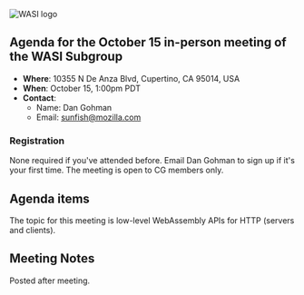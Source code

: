 ![WASI logo](/WASI.png)

## Agenda for the October 15 in-person meeting of the WASI Subgroup

- **Where**: 10355 N De Anza Blvd, Cupertino, CA 95014, USA
- **When**: October 15, 1:00pm PDT
- **Contact**:
    - Name: Dan Gohman
    - Email: sunfish@mozilla.com

### Registration

None required if you've attended before. Email Dan Gohman to sign up if it's
your first time. The meeting is open to CG members only.

## Agenda items

The topic for this meeting is low-level WebAssembly APIs for
HTTP (servers and clients).

## Meeting Notes

Posted after meeting.
